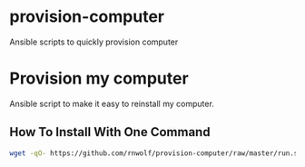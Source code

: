 # provision-computer
Ansible scripts to quickly provision computer

Provision my computer
=====================

Ansible script to make it easy to reinstall my computer.

How To Install With One Command
-------------------------------

```bash
wget -qO- https://github.com/rnwolf/provision-computer/raw/master/run.sh | sudo bash
```

